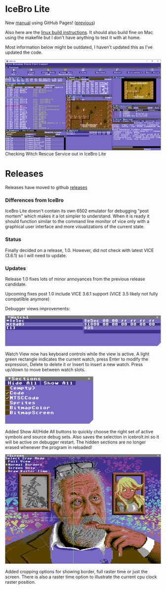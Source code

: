 # IceBro Lite

New [manual](https://sakrac.github.io/IceBroLite/) using GitHub Pages! ([previous](manual.md))


Also here are the [linux build instructions](linux.MD).
It should also build fine on Mac using the makefile but I don't have anything to test it with at home.

Most information below might be outdated, I haven't updated this as I've updated the code.

![IceBroLite](img/window.png)
Checking Witch Rescue Service out in IceBro Lite

# Releases

Releases have moved to github [releases](https://github.com/Sakrac/IceBroLite/releases/)

### Differences from IceBro

IceBro Lite doesn't contain its own 6502 emulator for debugging "post mortem" which makes it a lot simpler to understand. When it is ready it should function similar to the command line monitor of vice only with a graphical user interface and more visualizations of the current state.

### Status

Finally decided on a release, 1.0. However, did not check with latest VICE (3.6.1) so I will need to update.

### Updates

Release 1.0 fixes lots of minor annoyances from the previous release candidate.

Upcoming fixes post 1.0 include VICE 3.6.1 support (VICE 3.5 likely not fully compatilble anymore)

Debugger views improvements:

![Watch View](img/WatchView_Vice3.6.1.png)

Watch View now has keyboard controls while the view is active. A light green rectangle indicates
the current watch, press Enter to modify the expression, Delete to delete it or Insert to insert
a new watch. Press up/down to move between watch slots.

![Section View](img/SectionsView_Vice3.6.1.png)

Added Show All/Hide All buttons to quickly choose the right set of active symbols and source debug sets.
Also saves the selection in icebrolt.ini so it will be active on debugger restart. The hidden sections
are no longer erased whenever the program in reloaded!

![Screen View](img/ScreenView_Vice3.6.1.png)

Added cropping options for showing border, full raster time or just the screen. There is also a raster time
option to illustrate the current cpu clock raster position.

